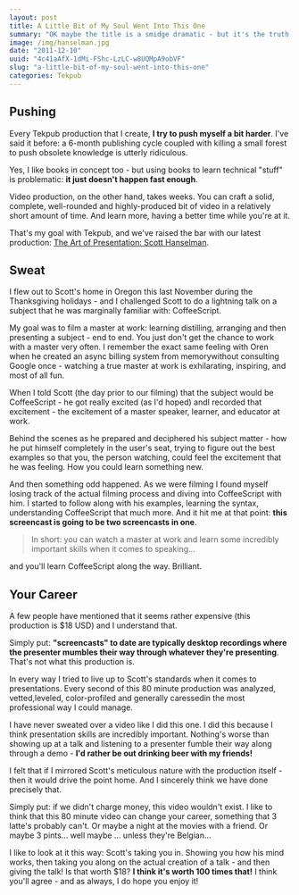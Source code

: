 ```yaml
---
layout: post
title: A Little Bit of My Soul Went Into This One
summary: "OK maybe the title is a smidge dramatic - but it's the truth. I sweated over each and ever second of Tekpub's latest production and I really believe that it's the best work we've done to date. It's basically a This Developer's Life, in video."
image: /img/hanselman.jpg
date: "2011-12-10"
uuid: "4c41aAfX-1dMi-FShc-LzLC-w8UQMpA9obVF"
slug: "a-little-bit-of-my-soul-went-into-this-one"
categories: Tekpub
---
```


## Pushing
Every Tekpub production that I create, **I try to push myself a bit harder**. I've said it before: a 6-month publishing cycle coupled with killing a small forest to push obsolete knowledge is utterly ridiculous. 

Yes, I like books in concept too - but using books to learn technical "stuff" is problematic: **it just doesn't happen fast enough**. 

Video production, on the other hand, takes weeks. You can craft a solid, complete, well-rounded and highly-produced bit of video in a relatively short amount of time. And learn more, having a better time while you're at it. 

That's my goal with Tekpub, and we've raised the bar with our latest production: [The Art of Presentation: Scott Hanselman](http://tekpub.com/hanselman).

## Sweat
I flew out to Scott's home in Oregon this last November during the Thanksgiving holidays - and I challenged Scott to do a lightning talk on a subject that he was marginally familiar with: CoffeeScript. 

My goal was to film a master at work: learning distilling, arranging and then presenting a subject - end to end. You just don't get the chance to work with a master very often. I remember the exact same feeling with Oren when he created an async billing system from memorywithout consulting Google once - watching a true master at work is exhilarating, inspiring, and most of all fun. 

When I told Scott (the day prior to our filming) that the subject would be CoffeeScript - he got really excited (as I'd hoped) andI recorded that excitement - the excitement of a master speaker, learner, and educator at work. 

Behind the scenes as he prepared and deciphered his subject matter - how he put himself completely in the user's seat, trying to figure out the best examples so that you, the person watching, could feel the excitement that he was feeling. How you could learn something new. 

And then something odd happened. As we were filming I found myself losing track of the actual filming process and diving into CoffeeScript with him. I started to follow along with his examples, learning the syntax, understanding CoffeeScript that much more. And it hit me at that point: **this screencast is going to be two screencasts in one**. 

>In short: you can watch a master at work and learn some incredibly important skills when it comes to speaking... 

and you'll learn CoffeeScript along the way. Brilliant.
  
## Your Career
A few people have mentioned that it seems rather expensive (this production is $18 USD) and I understand that. 

Simply put: **"screencasts" to date are typically desktop recordings where the presenter mumbles their way through whatever they're presenting**. That's not what this production is. 

In every way I tried to live up to Scott's standards when it comes to presentations. Every second of this 80 minute production was analyzed, vetted,leveled, color-profiled and generally caressedin the most professional way I could manage. 

I have never sweated over a video like I did this one. I did this because I think presentation skills are incredibly important. Nothing's worse than showing up at a talk and listening to a presenter fumble their way along through a demo - **I'd rather be out drinking beer with my friends!**

I felt that if I mirrored Scott's meticulous nature with the production itself - then it would drive the point home. And I sincerely think we have done precisely that. 
 
Simply put: if we didn't charge money, this video wouldn't exist. I like to think that this 80 minute video can change your career, something that 3 latte's probably can't. Or maybe a night at the movies with a friend. Or maybe 3 pints... well maybe ... unless they're Belgian... 

I like to look at it this way: Scott's taking you in. Showing you how his mind works, then taking you along on the actual creation of a talk - and then giving the talk! Is that worth $18? **I think it's worth 100 times that!** I think you'll agree - and as always, I do hope you enjoy it!